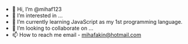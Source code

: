 - 👋 Hi, I’m @mihaf123
- 👀 I’m interested in ...
- 🌱 I’m currently learning JavaScript as my 1st programming language. 
- 💞️ I’m looking to collaborate on ...
- 📫 How to reach me email - mihafakin@hotmail.com 

<!---
mihaf123/mihaf123 is a ✨ special ✨ repository because its `README.md` (this file) appears on your GitHub profile.
You can click the Preview link to take a look at your changes.
--->
